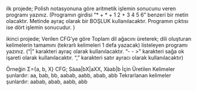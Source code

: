 ilk projede;
Polish notasyonuna göre aritmetik işlemin sonucunu veren programı yazınız.
(Programın girdisi “* + * + 1 2 + 3 4 5 6” benzeri bir metin olacaktır. Metinde ayraç olarak bir BOŞLUK kullanılacaktır. Programın çıktısı ise dört işlemin sonucudur. )

ikinci projede;
Verilen CFG’ye göre Toplam dil ağacını üreterek; dili oluşturan kelimelerin tamamını (tekrarlı kelimeleri 1 defa yazacak) listeleyen programı yazınız.
(“|” karakteri ayraç olarak kullanılacaktır. “- - >” karakteri sağa ok işareti olarak kullanılacaktır. “,” karakteri satır ayracı olarak kullanılacaktır)

Örneğin Σ={a, b, X}
CFG; Sàaa|bX|aXX,	Xàab|b
İçin Üretilen Kelimeler şunlardır:
aa, bab, bb, aabab, aabb, abab, abb 
Tekrarlanan  kelimeler şunlardır: 
aabab, abab, aabb, abb 
